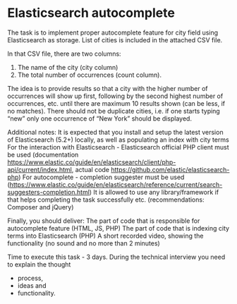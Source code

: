 # Elasticsearch autocomplete

The task is to implement proper autocomplete feature for city field using Elasticsearch as  storage. List of cities is included in the attached CSV file. 
 
In that CSV file, there are two columns: 
1) The name of the city (city column)
2) The total number of occurrences (count column).

The idea is to provide results so that a city with the higher number of occurrences will show up first, following by the second highest number of occurrences, etc. until there are maximum 10 results shown (can be less, if no matches). There should not be duplicate cities, i.e. if one starts typing “new” only one occurrence of “New York” should be displayed.

Additional notes:
It is expected that you install and setup the latest version of Elasticsearch (5.2+) locally, as well as populating an index with city terms
For the interaction with Elasticsearch - Elasticsearch official PHP client must be used (documentation https://www.elastic.co/guide/en/elasticsearch/client/php-api/current/index.html, actual code https://github.com/elastic/elasticsearch-php) 
For autocomplete - completion suggester must be used (https://www.elastic.co/guide/en/elasticsearch/reference/current/search-suggesters-completion.html)
It is allowed to use any library/framework if that helps completing the task successfully etc. (recommendations: Composer and jQuery)

Finally, you should deliver:
The part of code that is responsible for autocomplete feature (HTML, JS, PHP)
The part of code that is indexing city terms into Elasticsearch (PHP)
A short recorded video, showing the functionality (no sound and no more than 2 minutes)

Time to execute this task - 3 days. 
During the technical interview you need to explain the thought 
- process,
- ideas and
- functionality.

